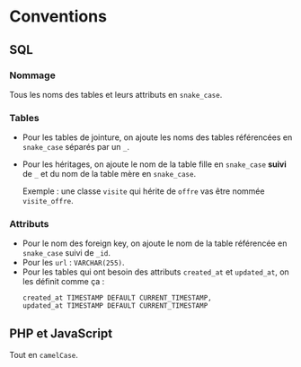 # Conventions

## SQL

### Nommage

Tous les noms des tables et leurs attributs en `snake_case`.

### Tables

- Pour les tables de jointure, on ajoute les noms des tables référencées en
  `snake_case` séparés par un `_`.
- Pour les héritages, on ajoute le nom de la table fille en `snake_case` **suivi** de
  `_` et du nom de la table mère en `snake_case`.
    
    Exemple : une classe `visite` qui hérite de `offre` vas être nommée `visite_offre`.

### Attributs

- Pour le nom des foreign key, on ajoute le nom de la table référencée en
  `snake_case` suivi de `_id`.
- Pour les `url` : `VARCHAR(255)`.
- Pour les tables qui ont besoin des attributs `created_at` et `updated_at`, on les définit comme ça :
    ```
    created_at TIMESTAMP DEFAULT CURRENT_TIMESTAMP,
    updated_at TIMESTAMP DEFAULT CURRENT_TIMESTAMP
    ```

## PHP et JavaScript

Tout en `camelCase`.

